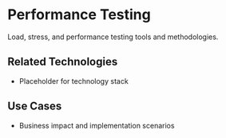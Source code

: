 # Performance Testing

Load, stress, and performance testing tools and methodologies.

## Related Technologies
- Placeholder for technology stack

## Use Cases
- Business impact and implementation scenarios
